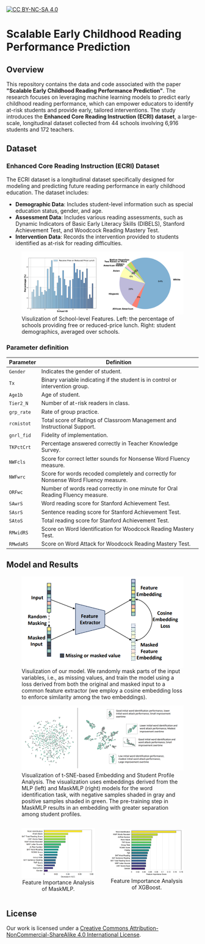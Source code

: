 [![CC BY-NC-SA 4.0][cc-by-nc-sa-shield]][cc-by-nc-sa]  

[cc-by-nc-sa]: http://creativecommons.org/licenses/by-nc-sa/4.0/  
[cc-by-nc-sa-shield]: https://img.shields.io/badge/License-CC%20BY--NC--SA%204.0-lightgrey.svg  

# Scalable Early Childhood Reading Performance Prediction

## Overview

This repository contains the data and code associated with the paper **"Scalable Early Childhood Reading Performance Prediction"**. The research focuses on leveraging machine learning models to predict early childhood reading performance, which can empower educators to identify at-risk students and provide early, tailored interventions. The study introduces the **Enhanced Core Reading Instruction (ECRI) dataset**, a large-scale, longitudinal dataset collected from 44 schools involving 6,916 students and 172 teachers.

## Dataset

### Enhanced Core Reading Instruction (ECRI) Dataset

The ECRI dataset is a  longitudinal dataset specifically designed for modeling and predicting future reading performance in early childhood education. The dataset includes:

- **Demographic Data**: Includes student-level information such as special education status, gender, and age.
- **Assessment Data**: Includes various reading assessments, such as Dynamic Indicators of Basic Early Literacy Skills (DIBELS), Stanford Achievement Test, and Woodcock Reading Mastery Test.
- **Intervention Data**: Records the intervention provided to students identified as at-risk for reading difficulties.

<figure>
  <img
  src="assets/school-level-fe.png"
  alt="School-level Features.">
  <figcaption>Visulization of School-level Features. Left: the percentage of schools providing free or reduced-price lunch. Right: student demographics, averaged over schools.</figcaption>
</figure>

### Parameter definition
| Parameter                    | Definition                                                                                  |
|------------------------------|---------------------------------------------------------------------------------------------|
| `Gender`                     | Indicates the gender of student.                                                            |
| `Tx`                         | Binary variable indicating if the student is in control or intervention group.              |
| `Age1b`                      | Age of student.                                                                             |
| `Tier2_N`                    | Number of at-risk readers in class.                                                         |
| `grp_rate`                   | Rate of group practice.                                                                     |
| `rcmistot`                   | Total score of Ratings of Classroom Management and Instructional Support.                   |
| `gnrl_fid`                   | Fidelity of implementation.                                                                 |
| `TKPctCrt`                   | Percentage answered correctly in Teacher Knowledge Survey.                                  |
| `NWFcls`                     | Score for correct letter sounds for Nonsense Word Fluency measure.                          |
| `NWFwrc`                     | Score for words recoded completely and correctly for Nonsense Word Fluency measure.         |
| `ORFwc`                      | Number of words read correctly in one minute for Oral Reading Fluency measure.              |
| `SAwrS`                      | Word reading score for Stanford Achievement Test.                                           |
| `SAsrS`                      | Sentence reading score for Stanford Achievement Test.                                       |
| `SAtoS`                      | Total reading score for Stanford Achievement Test.                                          |
| `RMwidRS`                    | Score on Word Identification for Woodcock Reading Mastery Test.                             |
| `RMwdaRS`                    | Score on Word Attack for Woodcock Reading Mastery Test.                                     |

## Model and Results
<figure style="display: flex; flex-direction: column; align-items: center;">
  <img
  src="assets/model.png"
  alt="Self-Suerpvised MLP Pre-Training."
  style="max-width: 100%; height: auto;">
  <figcaption>Visulization of our model. We randomly mask parts of the input variables, i.e., as missing values, and train the model using a loss derived from both the original and masked input to a common feature extractor (we employ a cosine embedding loss to enforce similarity among the two embeddings).</figcaption>
</figure>

<figure>
  <img
  src="assets/tsne.png"
  alt="Visualization of t-SNE-based Embedding and Student Profile Analysis.">
  <figcaption>Visualization of t-SNE-based Embedding and Student Profile Analysis. The visualization uses embeddings derived from the MLP (left) and MaskMLP (right) models for the word identification task, with negative samples shaded in gray and positive samples shaded in green. The pre-training step in MaskMLP results in an embedding with greater separation among student profiles.</figcaption>
</figure>

<div style="display: flex; justify-content: space-between; align-items: center;">
  <figure style="text-align: center; margin-right: 20px;">
    <img
      src="assets/maskmlp.png"
      alt="MaskMLP"
      style="max-width: 100%; height: auto;">
    <figcaption>Feature Importance Analysis of MaskMLP.</figcaption>
  </figure>
  
  <figure style="text-align: center; margin-left: 20px;">
    <img
      src="assets/xgb.png"
      alt="XGBoost"
      style="max-width: 100%; height: auto;">
    <figcaption>Feature Importance Analysis of XGBoost.</figcaption>
  </figure>
</div>


## License
Our work is licensed under a [Creative Commons Attribution-NonCommercial-ShareAlike 4.0 International License][cc-by-nc-sa].  
